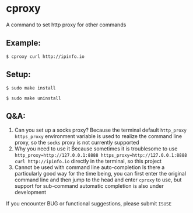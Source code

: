 # cproxy
A command to set http proxy for other commands

## Example:
```
$ cproxy curl http://ipinfo.io
```

## Setup:
```
$ sudo make install
```
```
$ sudo make uninstall
```

## Q&A:
1. Can you set up a socks proxy?
   Because the terminal default ```http_proxy``` ```https_proxy``` environment variable is used to realize the command line proxy, so the ```socks``` proxy is not currently supported
2. Why you need to use it
   Because sometimes it is troublesome to use ```http_proxy=http://127.0.0.1:8888 https_proxy=http://127.0.0.1:8888 curl http://ipinfo.io``` directly in the terminal, so this project
3. Cannot be used with command line auto-completion
   Is there a particularly good way for the time being, you can first enter the original command line and then jump to the head and enter ```cproxy``` to use, but support for sub-command automatic completion is also under development

If you encounter BUG or functional suggestions, please submit ```ISUSE```